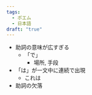 ```yaml
---
tags:
  - ポエム
  - 日本語
draft: "true"
---
```

- 助詞の意味が広すぎる
    - 「で」
        - 場所, 手段
- 「は」が一文中に連続で出現
    - これは
- 助詞の欠落
    